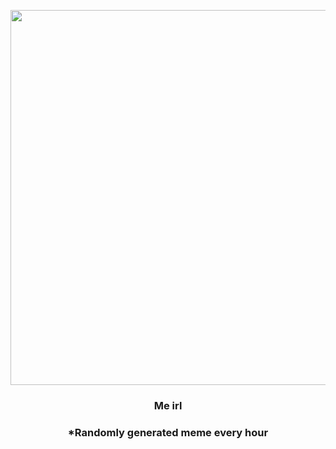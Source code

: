 <p align="center">
        <img src="https://i.redd.it/zegqclpzxtk81.jpg" width="600" height="600">
        </p>
        <h3 align="center">Me irl</h3>
        <h3 align="center">*Randomly generated meme every hour</h3>
    